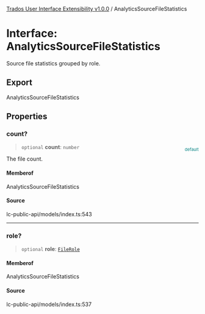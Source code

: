 [Trados User Interface Extensibility v1.0.0](../wiki/globals) / AnalyticsSourceFileStatistics

# Interface: AnalyticsSourceFileStatistics

Source file statistics grouped by role.

## Export

AnalyticsSourceFileStatistics

## Properties

### count?

> `optional` **count**: `number`

<div style="display:inline; float:right; color:#008080; margin-top:-23px; font-size:11px">default</div><div style="display: inline;">The file count.</div>

#### Memberof

AnalyticsSourceFileStatistics

#### Source

lc-public-api/models/index.ts:543

***

### role?

> `optional` **role**: [`FileRole`](../wiki/Type.FileRole)

#### Memberof

AnalyticsSourceFileStatistics

#### Source

lc-public-api/models/index.ts:537
